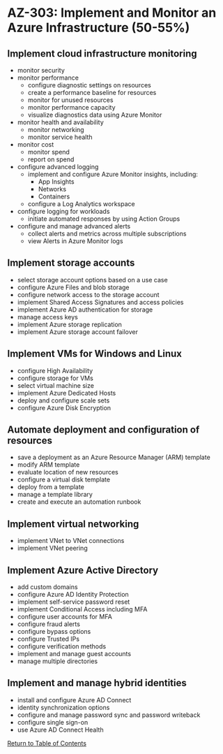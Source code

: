 # AZ-303: Implement and Monitor an Azure Infrastructure (50-55%)

## Implement cloud infrastructure monitoring
- monitor security
- monitor performance
  - configure diagnostic settings on resources
  - create a performance baseline for resources
  - monitor for unused resources
  - monitor performance capacity
  - visualize diagnostics data using Azure Monitor
- monitor health and availability
  - monitor networking
  - monitor service health
- monitor cost
  - monitor spend
  - report on spend
- configure advanced logging
  - implement and configure Azure Monitor insights, including:
    - App Insights
    - Networks
    - Containers
  - configure a Log Analytics workspace
- configure logging for workloads
  - initiate automated responses by using Action Groups
- configure and manage advanced alerts
  - collect alerts and metrics across multiple subscriptions
  - view Alerts in Azure Monitor logs

## Implement storage accounts
- select storage account options based on a use case
- configure Azure Files and blob storage
- configure network access to the storage account
- implement Shared Access Signatures and access policies
- implement Azure AD authentication for storage
- manage access keys
- implement Azure storage replication
- implement Azure storage account failover

## Implement VMs for Windows and Linux
- configure High Availability
- configure storage for VMs
- select virtual machine size
- implement Azure Dedicated Hosts
- deploy and configure scale sets
- configure Azure Disk Encryption

## Automate deployment and configuration of resources
- save a deployment as an Azure Resource Manager (ARM) template
- modify ARM template
- evaluate location of new resources
- configure a virtual disk template
- deploy from a template
- manage a template library
- create and execute an automation runbook

## Implement virtual networking
- implement VNet to VNet connections
- implement VNet peering

## Implement Azure Active Directory
- add custom domains
- configure Azure AD Identity Protection
- implement self-service password reset
- implement Conditional Access including MFA
- configure user accounts for MFA
- configure fraud alerts
- configure bypass options
- configure Trusted IPs
- configure verification methods
- implement and manage guest accounts
- manage multiple directories

## Implement and manage hybrid identities
- install and configure Azure AD Connect
- identity synchronization options
- configure and manage password sync and password writeback
- configure single sign-on
- use Azure AD Connect Health

[Return to Table of Contents](README.md)